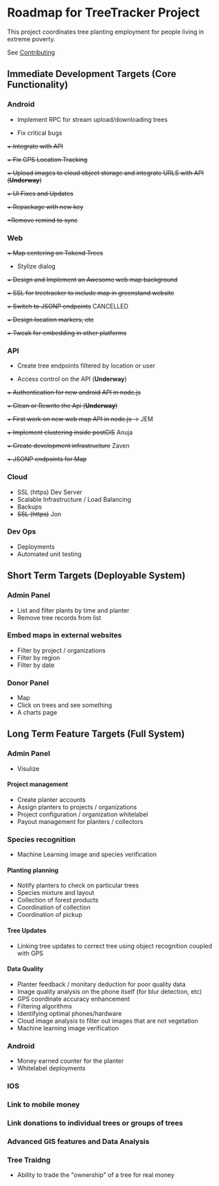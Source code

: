 # Roadmap for TreeTracker Project

This project coordinates tree planting employment for people living in extreme poverty.

See [Contributing](https://github.com/Greenstand/Development-Overview/blob/master/Contributing.md) 

## Immediate Development Targets (Core Functionality)

### Android

+ Implement RPC for stream upload/downloading trees

+ Fix critical bugs

~~+ Integrate with API~~

~~+ Fix GPS Location Tracking~~

~~+ Upload images to cloud object storage and integrate URLS with API (**Underway**)~~

~~+ UI Fixes and Updates~~

~~+ Repackage with new key~~

~~+Remove remind to sync~~

### Web

~~+ Map centering on Tokend Trees~~

+ Stylize dialog

~~+ Design and Implement an Awesome web map background~~

~~+ SSL for treetracker to include map in greenstand website~~

~~+ Switch to JSONP endpoints~~ CANCELLED

~~+ Design location markers, etc~~

~~+ Tweak for embedding in other platforms~~


### API

+ Create tree endpoints filtered by location or user

+ Access control on the API  (**Underway**)

~~+ Authentication for new android API in node.js~~

~~+ Clean or Rewrite the Api (**Underway**)~~

~~+ First work on new web map API in node.js ->~~ JEM

~~+ Implement clustering inside postGIS~~ Anuja

~~+ Create development infrastructure~~ Zaven

~~+ JSONP endpoints for Map~~

### Cloud

+ SSL (https) Dev Server
+ Scalable Infrastructure / Load Balancing
+ Backups
+ ~~SSL (https)~~ Jon

### Dev Ops
+ Deployments
+ Automated unit testing

## Short Term Targets (Deployable System)

### Admin Panel
+ List and filter plants by time and planter
+ Remove tree records from list

### Embed maps in external websites
+ Filter by project / organizations
+ Filter by region
+ Filter by date

### Donor Panel 
+ Map
+ Click on trees and see something
+ A charts page

## Long Term Feature Targets  (Full System)

### Admin Panel

+ Visulize 

#### Project management
+ Create planter accounts
+ Assign planters to projects / organizations
+ Project configuration / organization whitelabel
+ Payout management for planters / collectors

### Species recognition
+ Machine Learning image and species verification

#### Planting planning
+ Notify planters to check on particular trees
+ Species mixture and layout
+ Collection of forest products
+ Coordination of collection
+ Coordination of pickup

#### Tree Updates
+ Linking tree updates to correct tree using object recognition coupled with GPS

#### Data Quality
+ Planter feedback / monitary deduction for poor quality data
+ Image quality analysis on the phone itself (for blur detection, etc)
+ GPS coordinate accuracy enhancement
+ Filtering algorithms
+ Identifying optimal phones/hardware 
+ Cloud image analysis to filter out images that are not vegetation
+ Machine learning image verification

### Android
+ Money earned counter for the planter
+ Whitelabel deployments

### IOS

### Link to mobile money

### Link donations to individual trees or groups of trees

### Advanced GIS features and Data Analysis

### Tree Traidng
+ Ability to trade the "ownership" of a tree for real money

